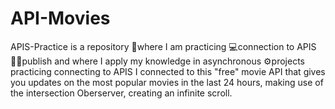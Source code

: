# API-Movies
APIS-Practice is a repository 📖where I am practicing 💻connection to APIS 👨‍🏫publish and where I apply my knowledge in asynchronous ⚙️projects
practicing connecting to APIS I connected to this "free" movie API that gives you updates on the most popular movies in the last 24 hours,
making use of the intersection Oberserver, creating an infinite scroll.

